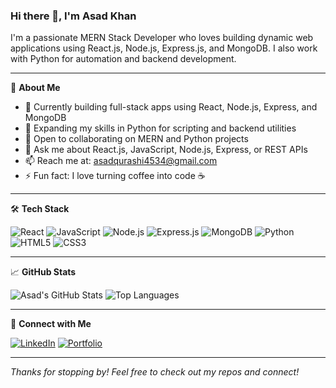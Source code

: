 ### Hi there 👋, I'm Asad Khan

I'm a passionate MERN Stack Developer who loves building dynamic web applications using React.js, Node.js, Express.js, and MongoDB. I also work with Python for automation and backend development.

---

💼 **About Me**

- 🔭 Currently building full-stack apps using React, Node.js, Express, and MongoDB
- 🌱 Expanding my skills in Python for scripting and backend utilities
- 👯 Open to collaborating on MERN and Python projects
- 💬 Ask me about React.js, JavaScript, Node.js, Express, or REST APIs
- 📫 Reach me at: asadqurashi4534@gmail.com
- ⚡ Fun fact: I love turning coffee into code ☕️

---

🛠️ **Tech Stack**

![React](https://img.shields.io/badge/React-20232A?style=for-the-badge&logo=react&logoColor=61DAFB)
![JavaScript](https://img.shields.io/badge/JavaScript-F7DF1E?style=for-the-badge&logo=javascript&logoColor=black)
![Node.js](https://img.shields.io/badge/Node.js-339933?style=for-the-badge&logo=nodedotjs&logoColor=white)
![Express.js](https://img.shields.io/badge/Express.js-000000?style=for-the-badge&logo=express&logoColor=white)
![MongoDB](https://img.shields.io/badge/MongoDB-4EA94B?style=for-the-badge&logo=mongodb&logoColor=white)
![Python](https://img.shields.io/badge/Python-3776AB?style=for-the-badge&logo=python&logoColor=white)
![HTML5](https://img.shields.io/badge/HTML5-E34F26?style=for-the-badge&logo=html5&logoColor=white)
![CSS3](https://img.shields.io/badge/CSS3-1572B6?style=for-the-badge&logo=css3&logoColor=white)

---

📈 **GitHub Stats**

![Asad's GitHub Stats](https://github-readme-stats.vercel.app/api?AsadQurashi=your-github-username&show_icons=true&theme=tokyonight)
![Top Languages](https://github-readme-stats.vercel.app/api/top-langs/?AsadQurashi=your-github-username&layout=compact&theme=tokyonight)

---

🔗 **Connect with Me**

[![LinkedIn](https://img.shields.io/badge/LinkedIn-blue?style=for-the-badge&logo=linkedin&logoColor=white)](https://www.linkedin.com/in/asad-qurashi-12b49529b)
[![Portfolio](https://img.shields.io/badge/Portfolio-000?style=for-the-badge&logo=firefox&logoColor=white)](https://yourwebsite.com)

---

_Thanks for stopping by! Feel free to check out my repos and connect!_
